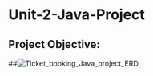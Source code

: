 # Unit-2-Java-Project
## Project Objective:








##![Ticket_booking_Java_project_ERD](https://user-images.githubusercontent.com/94870846/152448875-888ae931-4149-40bf-9875-d5d78853156c.png)
